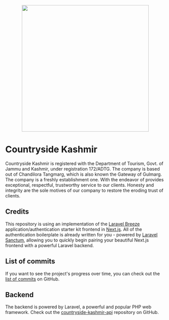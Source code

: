 <p align="center"><a href="https://laravel.com" target="_blank"><img src="http://countrysidekashmir.com/img/inline-logo.png" width="400"></a></p>

# Countryside Kashmir

Countryside Kashmir is registered with the Department of Tourism, Govt. of Jammu and Kashmir, under registration 172/ADTG. The company is based out of Chandilora Tangmarg, which is also known the Gateway of Gulmarg. The company is a freshly establishment one. With the endeavor of provides exceptional, respectful, trustworthy service to our clients. Honesty and integrity are the sole motives of our company to restore the eroding trust of clients.

## Credits

This repository is using an implementation of the [Laravel Breeze](https://laravel.com/docs/starter-kits) application/authentication starter kit frontend in [Next.js](https://nextjs.org). All of the authentication boilerplate is already written for you - powered by [Laravel Sanctum](https://laravel.com/docs/sanctum), allowing you to quickly begin pairing your beautiful Next.js frontend with a powerful Laravel backend.

## List of commits

If you want to see the project's progress over time, you can check out the [list of commits](https://github.com/fs98/countryside-kashmir-front/commits/master) on GitHub.

## Backend

The backend is powered by Laravel, a powerful and popular PHP web framework. Check out the [countryside-kashmir-api](https://github.com/fs98/countryside-kashmir-api) repository on GitHub.
